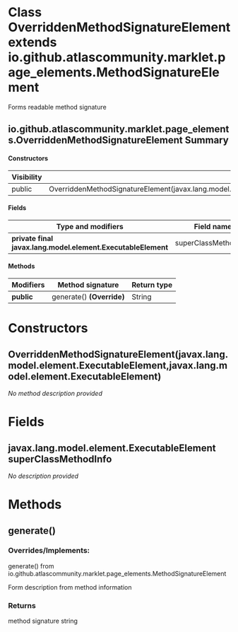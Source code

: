Class OverriddenMethodSignatureElement extends io.github.atlascommunity.marklet.page_elements.MethodSignatureElement
====================================================================================================================
Forms readable method signature

io.github.atlascommunity.marklet.page_elements.OverriddenMethodSignatureElement Summary
-------
#### Constructors
| Visibility | Signature                                                                                                               |
| ---------- | ----------------------------------------------------------------------------------------------------------------------- |
| public     | OverriddenMethodSignatureElement(javax.lang.model.element.ExecutableElement,javax.lang.model.element.ExecutableElement) |
#### Fields
| Type and modifiers                                           | Field name           |
| ------------------------------------------------------------ | -------------------- |
| **private final javax.lang.model.element.ExecutableElement** | superClassMethodInfo |
#### Methods
| Modifiers  | Method signature          | Return type |
| ---------- | ------------------------- | ----------- |
| **public** | generate() **(Override)** | String      |

Constructors
============
OverriddenMethodSignatureElement(javax.lang.model.element.ExecutableElement,javax.lang.model.element.ExecutableElement)
-----------------------------------------------------------------------------------------------------------------------
*No method description provided*


Fields
======
javax.lang.model.element.ExecutableElement superClassMethodInfo
---------------------------------------------------------------
*No description provided*


Methods
=======
generate()
----------
### Overrides/Implements:
generate() from io.github.atlascommunity.marklet.page_elements.MethodSignatureElement

Form description from method information

### Returns

method signature string


